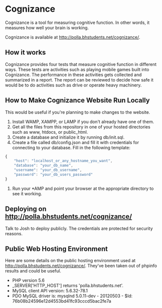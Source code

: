 # Cognizance

Cognizance is a tool for measuring cognitive function. In other words, it measures how well your brain is working.

Cognizance is available at http://polla.bhstudents.net/cognizance/.

## How it works

Cognizance provides four tests that measure cognitive function in different ways.  These tests are activities such as playing mobile games built into Cognizance.  The performance in these activities gets collected and summarized in a report.  The report can be reviewed to decide how safe it would be to do activities such as drive or operate heavy machinery.

## How to Make Cognizance Website Run Locally

This would be useful if you're planning to make changes to the website.

1. Install WAMP, XAMPP, or LAMP if you don't already have one of them.
1. Get all the files from this repository in one of your hosted directories such as www, htdocs, or public_html.
1. Create a database and initialize it by running db/init.sql.
1. Create a file called db/config.json and fill it with credentials for connecting to your database.  Fill in the following template:
```javascript
{
	"host": "localhost_or_any_hostname_you_want",
	"database": "your_db_name",
	"username": "your_db_username",
	"password": "your_db_users_password"
}
```
1. Run your *AMP and point your browser at the appropriate directory to see it working.

## Deploying on http://polla.bhstudents.net/cognizance/

Talk to Josh to deploy publicly.  The credentials are protected for security reasons.

## Public Web Hosting Environment

Here are some details on the public hosting environment used at http://polla.bhstudents.net/cognizance/.  They've been taken out of phpinfo results and could be useful.

- PHP version 5.6
- _SERVER['HTTP_HOST'] returns 'polla.bhstudents.net'.
- MySQL client API version: 5.6.32-78.1
- PDO MySQL driver is: mysqlnd 5.0.11-dev - 20120503 - $Id: 76b08b24596e12d4553bd41fc93cccd5bac2fe7a

